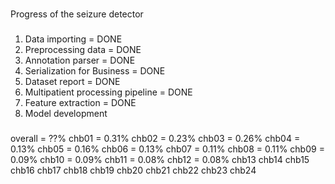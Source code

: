 ###
Progress of the seizure detector
###

###
1. Data importing = DONE
2. Preprocessing data = DONE
3. Annotation parser = DONE
4. Serialization for Business = DONE
5. Dataset report = DONE
6. Multipatient processing pipeline = DONE
7. Feature extraction = DONE
8. Model development
###


###
overall = ??%
chb01 = 0.31%
chb02 = 0.23%
chb03 = 0.26%
chb04 = 0.13%
chb05 = 0.16%
chb06 = 0.13%
chb07 = 0.11%
chb08 = 0.11%
chb09 = 0.09%
chb10 = 0.09%
chb11 = 0.08%
chb12 = 0.08%
chb13
chb14
chb15
chb16
chb17
chb18
chb19
chb20
chb21
chb22
chb23
chb24
###
